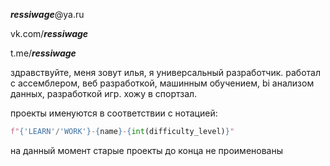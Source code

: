 ***ressiwage***@ya.ru

vk.com/***ressiwage***

t.me/***ressiwage***

здравствуйте, меня зовут илья, я универсальный разработчик.
работал с ассемблером, веб разработкой, машинным обучением, bi анализом данных, разработкой игр.
хожу в спортзал.

проекты именуются в соответствии с нотацией: 
```python
f"{'LEARN'/'WORK'}-{name}-{int(difficulty_level)}"
```
на данный момент старые проекты до конца не проименованы 
